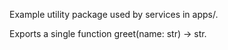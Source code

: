 Example utility package used by services in apps/.

Exports a single function greet(name: str) -> str.
